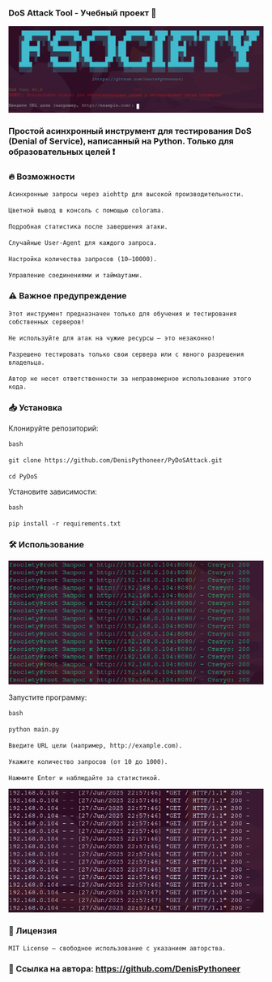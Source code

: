 ### DoS Attack Tool - Учебный проект 🐍

![Скриншот интерфейса DoS Tool](https://raw.githubusercontent.com/DenisPythoneer/PythonDoSAttack/main/image/ScreenshotOne.png)

### Простой асинхронный инструмент для тестирования DoS (Denial of Service), написанный на Python. Только для образовательных целей ❗

### 🔥 Возможности

    Асинхронные запросы через aiohttp для высокой производительности.

    Цветной вывод в консоль с помощью colorama.

    Подробная статистика после завершения атаки.

    Случайные User-Agent для каждого запроса.

    Настройка количества запросов (10–10000).

    Управление соединениями и таймаутами.

### ⚠️ Важное предупреждение

    Этот инструмент предназначен только для обучения и тестирования собственных серверов!

    Не используйте для атак на чужие ресурсы – это незаконно!
    
    Разрешено тестировать только свои сервера или с явного разрешения владельца.

    Автор не несет ответственности за неправомерное использование этого кода.

### 📥 Установка

Клонируйте репозиторий:
   
    bash

    git clone https://github.com/DenisPythoneer/PyDoSAttack.git
    
    cd PyDoS

Установите зависимости:

    bash

    pip install -r requirements.txt

### 🛠 Использование

![Пример атаки DoS Tool](https://raw.githubusercontent.com/DenisPythoneer/PythonDoSAttack/main/image/ScreenshotTwo.png)

Запустите программу:

    bash

    python main.py

    Введите URL цели (например, http://example.com).

    Укажите количество запросов (от 10 до 1000).

    Нажмите Enter и наблюдайте за статистикой.

![Пример атаки DoS Tool](https://raw.githubusercontent.com/DenisPythoneer/PythonDoSAttack/main/image/screenshotThree.png)

### 📜 Лицензия

    MIT License – свободное использование с указанием авторства.

### 🔗 Ссылка на автора: https://github.com/DenisPythoneer

